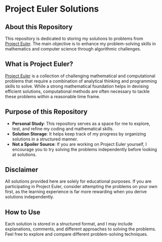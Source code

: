 # Project Euler Solutions

## About this Repository
This repository is dedicated to storing my solutions to problems from [Project Euler](https://projecteuler.net/). The main objective is to enhance my problem-solving skills in mathematics and computer science through algorithmic challenges.

## What is Project Euler?
[Project Euler](https://projecteuler.net/) is a collection of challenging mathematical and computational problems that require a combination of analytical thinking and programming skills to solve. While a strong mathematical foundation helps in devising efficient solutions, computational methods are often necessary to tackle these problems within a reasonable time frame.

## Purpose of this Repository
- **Personal Study**: This repository serves as a space for me to explore, test, and refine my coding and mathematical skills.
- **Solution Storage**: It helps keep track of my progress by organizing solutions in a structured manner.
- **Not a Spoiler Source**: If you are working on Project Euler yourself, I encourage you to try solving the problems independently before looking at solutions.

## Disclaimer
All solutions provided here are solely for educational purposes. If you are participating in Project Euler, consider attempting the problems on your own first, as the learning experience is far more rewarding when you derive solutions independently.

## How to Use
Each solution is stored in a structured format, and I may include explanations, comments, and different approaches to solving the problems. Feel free to explore and compare different problem-solving techniques.

